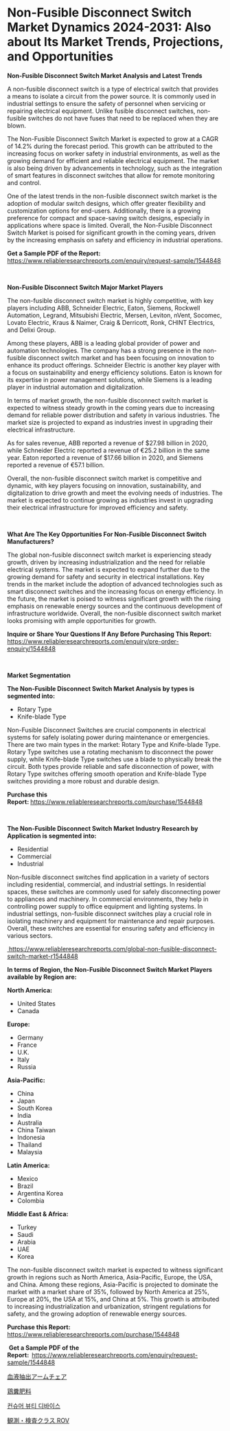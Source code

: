 <p><h1>Non-Fusible Disconnect Switch Market Dynamics 2024-2031: Also about Its Market Trends, Projections, and Opportunities</h1></p><p><strong>Non-Fusible Disconnect Switch Market Analysis and Latest Trends</strong></p>
<p><p>A non-fusible disconnect switch is a type of electrical switch that provides a means to isolate a circuit from the power source. It is commonly used in industrial settings to ensure the safety of personnel when servicing or repairing electrical equipment. Unlike fusible disconnect switches, non-fusible switches do not have fuses that need to be replaced when they are blown.</p><p>The Non-Fusible Disconnect Switch Market is expected to grow at a CAGR of 14.2% during the forecast period. This growth can be attributed to the increasing focus on worker safety in industrial environments, as well as the growing demand for efficient and reliable electrical equipment. The market is also being driven by advancements in technology, such as the integration of smart features in disconnect switches that allow for remote monitoring and control.</p><p>One of the latest trends in the non-fusible disconnect switch market is the adoption of modular switch designs, which offer greater flexibility and customization options for end-users. Additionally, there is a growing preference for compact and space-saving switch designs, especially in applications where space is limited. Overall, the Non-Fusible Disconnect Switch Market is poised for significant growth in the coming years, driven by the increasing emphasis on safety and efficiency in industrial operations.</p></p>
<p><strong>Get a Sample PDF of the Report:&nbsp;</strong> <a href="https://www.reliableresearchreports.com/enquiry/request-sample/1544848">https://www.reliableresearchreports.com/enquiry/request-sample/1544848</a></p>
<p>&nbsp;</p>
<p><strong>Non-Fusible Disconnect Switch Major Market Players</strong></p>
<p><p>The non-fusible disconnect switch market is highly competitive, with key players including ABB, Schneider Electric, Eaton, Siemens, Rockwell Automation, Legrand, Mitsubishi Electric, Mersen, Leviton, nVent, Socomec, Lovato Electric, Kraus & Naimer, Craig & Derricott, Ronk, CHINT Electrics, and Delixi Group.</p><p>Among these players, ABB is a leading global provider of power and automation technologies. The company has a strong presence in the non-fusible disconnect switch market and has been focusing on innovation to enhance its product offerings. Schneider Electric is another key player with a focus on sustainability and energy efficiency solutions. Eaton is known for its expertise in power management solutions, while Siemens is a leading player in industrial automation and digitalization.</p><p>In terms of market growth, the non-fusible disconnect switch market is expected to witness steady growth in the coming years due to increasing demand for reliable power distribution and safety in various industries. The market size is projected to expand as industries invest in upgrading their electrical infrastructure.</p><p>As for sales revenue, ABB reported a revenue of $27.98 billion in 2020, while Schneider Electric reported a revenue of €25.2 billion in the same year. Eaton reported a revenue of $17.66 billion in 2020, and Siemens reported a revenue of €57.1 billion.</p><p>Overall, the non-fusible disconnect switch market is competitive and dynamic, with key players focusing on innovation, sustainability, and digitalization to drive growth and meet the evolving needs of industries. The market is expected to continue growing as industries invest in upgrading their electrical infrastructure for improved efficiency and safety.</p></p>
<p>&nbsp;</p>
<p><strong>What Are The Key Opportunities For Non-Fusible Disconnect Switch Manufacturers?</strong></p>
<p><p>The global non-fusible disconnect switch market is experiencing steady growth, driven by increasing industrialization and the need for reliable electrical systems. The market is expected to expand further due to the growing demand for safety and security in electrical installations. Key trends in the market include the adoption of advanced technologies such as smart disconnect switches and the increasing focus on energy efficiency. In the future, the market is poised to witness significant growth with the rising emphasis on renewable energy sources and the continuous development of infrastructure worldwide. Overall, the non-fusible disconnect switch market looks promising with ample opportunities for growth.</p></p>
<p><strong>Inquire or Share Your Questions If Any Before Purchasing This Report:</strong> <a href="https://www.reliableresearchreports.com/enquiry/pre-order-enquiry/1544848">https://www.reliableresearchreports.com/enquiry/pre-order-enquiry/1544848</a></p>
<p>&nbsp;</p>
<p><strong>Market Segmentation</strong></p>
<p><strong>The Non-Fusible Disconnect Switch Market Analysis by types is segmented into:</strong></p>
<p><ul><li>Rotary Type</li><li>Knife-blade Type</li></ul></p>
<p><p>Non-Fusible Disconnect Switches are crucial components in electrical systems for safely isolating power during maintenance or emergencies. There are two main types in the market: Rotary Type and Knife-blade Type. Rotary Type switches use a rotating mechanism to disconnect the power supply, while Knife-blade Type switches use a blade to physically break the circuit. Both types provide reliable and safe disconnection of power, with Rotary Type switches offering smooth operation and Knife-blade Type switches providing a more robust and durable design.</p></p>
<p><strong>Purchase this Report:&nbsp;</strong><a href="https://www.reliableresearchreports.com/purchase/1544848">https://www.reliableresearchreports.com/purchase/1544848</a></p>
<p>&nbsp;</p>
<p><strong>The Non-Fusible Disconnect Switch Market Industry Research by Application is segmented into:</strong></p>
<p><ul><li>Residential</li><li>Commercial</li><li>Industrial</li></ul></p>
<p><p>Non-fusible disconnect switches find application in a variety of sectors including residential, commercial, and industrial settings. In residential spaces, these switches are commonly used for safely disconnecting power to appliances and machinery. In commercial environments, they help in controlling power supply to office equipment and lighting systems. In industrial settings, non-fusible disconnect switches play a crucial role in isolating machinery and equipment for maintenance and repair purposes. Overall, these switches are essential for ensuring safety and efficiency in various sectors.</p></p>
<p><a href="https://www.reliableresearchreports.com/global-non-fusible-disconnect-switch-market-r1544848">&nbsp;https://www.reliableresearchreports.com/global-non-fusible-disconnect-switch-market-r1544848</a></p>
<p><strong>In terms of Region, the Non-Fusible Disconnect Switch Market Players available by Region are:</strong></p>
<p>
    <p> <strong> North America: </strong>
        <ul>
            <li>United States</li>
            <li>Canada</li>
        </ul>
        </p> 
    <p> <strong> Europe: </strong>
        <ul>
            <li>Germany</li>
            <li>France</li>
            <li>U.K.</li>
            <li>Italy</li>
            <li>Russia</li>
        </ul>
        </p> 
    <p> <strong> Asia-Pacific: </strong>
        <ul>
            <li>China</li>
            <li>Japan</li>
            <li>South Korea</li>
            <li>India</li>
            <li>Australia</li>
            <li>China Taiwan</li>
            <li>Indonesia</li>
            <li>Thailand</li>
            <li>Malaysia</li>
        </ul>
        </p> 
    <p> <strong> Latin America: </strong>
        <ul>
            <li>Mexico</li>
            <li>Brazil</li>
            <li>Argentina Korea</li>
            <li>Colombia</li>
        </ul>
        </p> 
    <p> <strong> Middle East & Africa: </strong>
        <ul>
            <li>Turkey</li>
            <li>Saudi</li>
            <li>Arabia</li>
            <li>UAE</li>
            <li>Korea</li>
        </ul>
    </p>
    </p>
<p><p>The non-fusible disconnect switch market is expected to witness significant growth in regions such as North America, Asia-Pacific, Europe, the USA, and China. Among these regions, Asia-Pacific is projected to dominate the market with a market share of 35%, followed by North America at 25%, Europe at 20%, the USA at 15%, and China at 5%. This growth is attributed to increasing industrialization and urbanization, stringent regulations for safety, and the growing adoption of renewable energy sources.</p></p>
<p><strong>Purchase this Report: </strong><a href="https://www.reliableresearchreports.com/purchase/1544848">https://www.reliableresearchreports.com/purchase/1544848</a></p>
<p>&nbsp;<strong>Get a Sample PDF of the Report:&nbsp;&nbsp;</strong><a href="https://www.reliableresearchreports.com/enquiry/request-sample/1544848">https://www.reliableresearchreports.com/enquiry/request-sample/1544848</a></p>
<p><strong></strong></p>
<p><p><a href="https://medium.com/@pedrogers56456/%E8%A1%80%E6%B6%B2%E6%8E%A1%E5%8F%96%E3%82%A2%E3%83%BC%E3%83%A0%E3%83%81%E3%82%A7%E3%82%A2%E3%81%AE%E5%B8%82%E5%A0%B4%E8%A6%8F%E6%A8%A1-%E3%82%B7%E3%82%A7%E3%82%A2-%E3%83%88%E3%83%AC%E3%83%B3%E3%83%89%E5%88%86%E6%9E%90%E3%83%AC%E3%83%9D%E3%83%BC%E3%83%88%E3%81%AF-%E8%A3%BD%E5%93%81-%E9%9B%BB%E6%B0%97%E5%BC%8F%E8%A1%80%E6%B6%B2%E6%8A%BD%E5%87%BA%E3%82%A2%E3%83%BC%E3%83%A0%E3%83%81%E3%82%A7%E3%82%A2-%E6%B2%B9%E5%9C%A7%E5%BC%8F%E8%A1%80%E6%B6%B2%E6%8A%BD%E5%87%BA%E3%82%A2%E3%83%BC%E3%83%A0%E3%83%81%E3%82%A7%E3%82%A2-%E6%89%8B%E5%8B%95%E6%8E%A1%E8%A1%80%E3%82%A2%E3%83%BC%E3%83%A0%E3%83%81%E3%82%A7%E3%82%A2-%E3%81%AB%E3%82%88%E3%82%8B%E3%82%BB%E3%82%B0%E3%83%A1%E3%83%B3%E3%83%88%E4%BA%88%E6%B8%AC%E3%82%92%E8%A1%8C%E3%81%A3%E3%81%A6%E3%81%84%E3%81%BE%E3%81%99-2024%E5%B9%B4%E3%81%8B%E3%82%892-825947c43d7e">血液抽出アームチェア</a></p><p><a href="https://github.com/oqxogxyvqe90775/Market-Research-Report-List-2/blob/main/7220365149702.md">鶏糞肥料</a></p><p><a href="https://medium.com/@thadnader1941/%EC%86%8C%EB%B9%84%EC%9E%90-%EB%AF%B8%EC%9A%A9%EA%B8%B0%EA%B8%B0-%EC%8B%9C%EC%9E%A5-%EC%A0%84%EB%A7%9D-%EC%99%84%EC%A0%84%ED%95%9C-%EC%82%B0%EC%97%85-%EB%B6%84%EC%84%9D-2024%EB%85%84%EB%B6%80%ED%84%B0-2031%EB%85%84%EA%B9%8C%EC%A7%80-5fe440b9185c">컨슈머 뷰티 디바이스</a></p><p><a href="https://medium.com/@estasprer20231/%E8%A6%B3%E5%AF%9F%E3%81%A8%E6%A4%9C%E6%9F%BB%E3%82%AF%E3%83%A9%E3%82%B9rov%E5%B8%82%E5%A0%B4%E8%A6%8F%E6%A8%A1-%E3%82%B7%E3%82%A7%E3%82%A2-%E3%83%88%E3%83%AC%E3%83%B3%E3%83%89%E5%88%86%E6%9E%90%E3%83%AC%E3%83%9D%E3%83%BC%E3%83%88-%E6%9C%80%E7%B5%82%E4%BD%BF%E7%94%A8%E7%94%A8%E9%80%94-%E3%82%AA%E3%83%95%E3%82%B7%E3%83%A7%E3%82%A2%E3%83%97%E3%83%A9%E3%83%83%E3%83%88%E3%83%95%E3%82%A9%E3%83%BC%E3%83%A0%E6%A4%9C%E6%9F%BB-%E7%A7%91%E5%AD%A6%E7%A0%94%E7%A9%B6-%E3%81%9D%E3%81%AE%E4%BB%96-%E5%8E%9F%E6%9D%90%E6%96%99%E5%88%A5-2031%E5%B9%B4%E3%81%BE%E3%81%A7%E3%81%AE%E4%BA%88%E6%B8%AC%E3%81%AB%E3%82%88%E3%82%8B-8eeb8ca2a2fe">観測・検査クラス ROV</a></p></p>